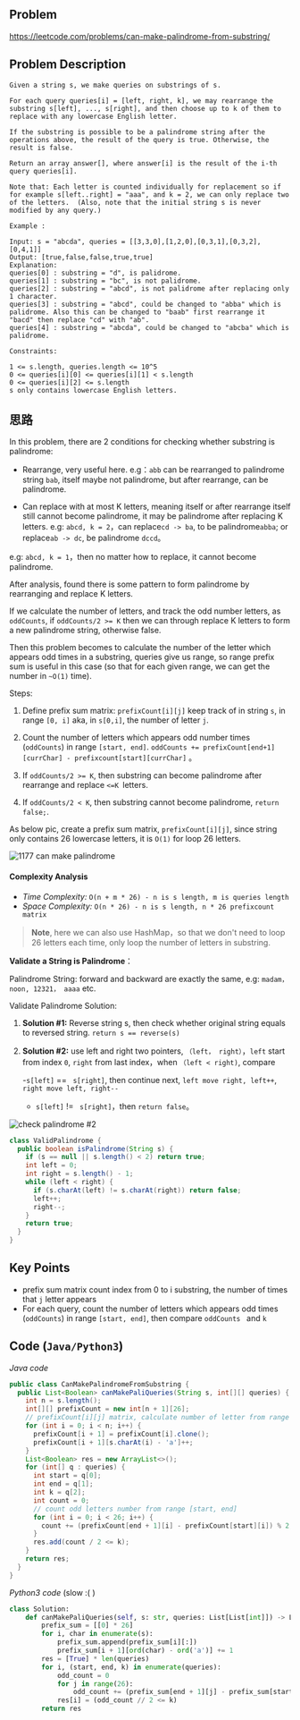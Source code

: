 ## Problem
https://leetcode.com/problems/can-make-palindrome-from-substring/

## Problem Description
```
Given a string s, we make queries on substrings of s.

For each query queries[i] = [left, right, k], we may rearrange the substring s[left], ..., s[right], and then choose up to k of them to replace with any lowercase English letter. 

If the substring is possible to be a palindrome string after the operations above, the result of the query is true. Otherwise, the result is false.

Return an array answer[], where answer[i] is the result of the i-th query queries[i].

Note that: Each letter is counted individually for replacement so if for example s[left..right] = "aaa", and k = 2, we can only replace two of the letters.  (Also, note that the initial string s is never modified by any query.)

Example :

Input: s = "abcda", queries = [[3,3,0],[1,2,0],[0,3,1],[0,3,2],[0,4,1]]
Output: [true,false,false,true,true]
Explanation:
queries[0] : substring = "d", is palidrome.
queries[1] : substring = "bc", is not palidrome.
queries[2] : substring = "abcd", is not palidrome after replacing only 1 character.
queries[3] : substring = "abcd", could be changed to "abba" which is palidrome. Also this can be changed to "baab" first rearrange it "bacd" then replace "cd" with "ab".
queries[4] : substring = "abcda", could be changed to "abcba" which is palidrome.
 
Constraints:

1 <= s.length, queries.length <= 10^5
0 <= queries[i][0] <= queries[i][1] < s.length
0 <= queries[i][2] <= s.length
s only contains lowercase English letters.
```

## 思路
In this problem, there are 2 conditions for checking whether substring is palindrome:

- Rearrange, very useful here.
e.g：`abb` can be rearranged to palindrome string `bab`, itself maybe not palindrome, but after rearrange, can be palindrome.

- Can replace with at most K letters, meaning itself or after rearrange itself still cannot become palindrome, it may be palindrome after replacing K letters.
e.g: `abcd, k = 2`，can replace`cd -> ba`, to be palindrome`abba`; or replace`ab -> dc`, be palindrome `dccd`。

e.g: `abcd, k = 1`，then no matter how to replace, it cannot become palindrome.

After analysis, found there is some pattern to form palindrome by rearranging and replace K letters. 

If we calculate the number of letters, and track the odd number letters, as `oddCounts`, if `oddCounts/2 >= K` then we can through replace K letters to form a new palindrome string, otherwise false.

Then this problem becomes to calculate the number of the letter which appears odd times in a substring, queries give us range, so range prefix sum is useful in this case (so that for each given range, we can get the number in `~O(1)` time).

Steps:

1. Define prefix sum matrix: `prefixCount[i][j]` keep track of in string `s`, in range `[0, i]` aka, in `s[0,i]`, the number of letter `j`.

2. Count the number of letters which appears odd number times (`oddCounts`) in range `[start, end]`. 
`oddCounts += prefixCount[end+1][currChar] - prefixcount[start][currChar]` 。

3. If `oddCounts/2 >= K`, then substring can become palindrome after rearrange and replace `<=K `letters. 

4. If `oddCounts/2 < K`, then substring cannot become palindrome, `return false;`.

As below pic, create a prefix sum matrix, `prefixCount[i][j]`, since string only contains 26 lowercase letters, it is `O(1)` for loop 26 letters.

![1177 can make palindrome](../../assets/leetcode/1177.can-make-palindrome-from-substring.PNG)
 

#### Complexity Analysis
- *Time Complexity:* `O(n + m * 26) - n is s length, m is queries length`
- *Space Complexity:* `O(n * 26) - n is s length, n * 26 prefixcount matrix`

>**Note**, here we can also use HashMap，so that we don't need to loop 26 letters each time, only loop the number of letters in substring.


**Validate a String is Palindrome**：

Palindrome String: forward and backward are exactly the same, e.g: `madam，noon, 12321， aaaa` etc.

Validate Palindrome Solution:

1. **Solution #1:** Reverse string s, then check whether original string equals to reversed string. `return s == reverse(s)` 

2. **Solution #2:** use left and right two pointers, `（left， right）`，`left` start from index `0`, `right` from last index，when `（left < right)`, compare

    -`s[left]` == ` s[right]`, then continue next, `left move right, left++`, `right move left, right--` 

    - `s[left]` != ` s[right]`，then `return false`。
    
  ![check palindrome #2](../../assets/leetcode/1177.palindrome.png)
  
```java
class ValidPalindrome {
  public boolean isPalindrome(String s) {
    if (s == null || s.length() < 2) return true;
    int left = 0;
    int right = s.length() - 1;
    while (left < right) {
      if (s.charAt(left) != s.charAt(right)) return false;
      left++;
      right--;
    }
    return true;
  }
}
```

## Key Points

- prefix sum matrix count index from 0 to i substring, the number of times that `j` letter appears
- For each query, count the number of letters which appears odd times (`oddCounts`) in range `[start, end]`, then compare `oddCounts ` and `k`

## Code (`Java/Python3`)
*Java code*
```java
public class CanMakePalindromeFromSubstring {
  public List<Boolean> canMakePaliQueries(String s, int[][] queries) {
    int n = s.length();
    int[][] prefixCount = new int[n + 1][26];
    // prefixCount[i][j] matrix, calculate number of letter from range [0,i] for j letter.
    for (int i = 0; i < n; i++) {
      prefixCount[i + 1] = prefixCount[i].clone();
      prefixCount[i + 1][s.charAt(i) - 'a']++;
    }
    List<Boolean> res = new ArrayList<>();
    for (int[] q : queries) {
      int start = q[0];
      int end = q[1];
      int k = q[2];
      int count = 0;
      // count odd letters number from range [start, end]
      for (int i = 0; i < 26; i++) {
        count += (prefixCount[end + 1][i] - prefixCount[start][i]) % 2;
      }
      res.add(count / 2 <= k);
    }
    return res;
  }
}
```

*Python3 code* (slow :( )
```python
class Solution:
    def canMakePaliQueries(self, s: str, queries: List[List[int]]) -> List[bool]:
        prefix_sum = [[0] * 26]
        for i, char in enumerate(s):
            prefix_sum.append(prefix_sum[i][:])
            prefix_sum[i + 1][ord(char) - ord('a')] += 1
        res = [True] * len(queries)
        for i, (start, end, k) in enumerate(queries):
            odd_count = 0
            for j in range(26):
                odd_count += (prefix_sum[end + 1][j] - prefix_sum[start][j]) % 2
            res[i] = (odd_count // 2 <= k)
        return res
```
